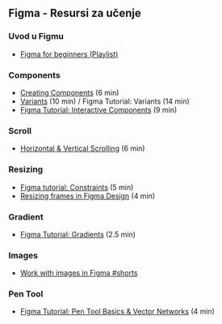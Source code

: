 ## Figma - Resursi za učenje

### Uvod u Figmu
- [Figma for beginners (Playlist)](https://youtube.com/playlist?list=PLXDU_eVOJTx7QHLShNqIXL1Cgbxj7HlN4&si=Qpc9117LchNvAbiJ)

### Components
- [Creating Components](https://youtu.be/9xiRHz72du4?si=vevN_XxhXETMZnhP) (6 min)
- [Variants](https://youtu.be/AwnJyGV-3Zs?si=WL4tGqGYsMXD6eoe) (10 min) / Figma Tutorial: Variants (14 min)
- [Figma Tutorial: Interactive Components](https://youtu.be/ReNbXhaL3Xk?si=UxaPOaR5l7lh8ewR) (9 min)

### Scroll
- [Horizontal & Vertical Scrolling](https://youtu.be/wIPo7vxxchY?si=AK6-khtN3FWUCb0w) (6 min)

### Resizing
- [Figma tutorial: Constraints](https://youtu.be/LHY9cm_2zwU?si=GbSvsCCKFNyj5fAs) (5 min)
- [Resizing frames in Figma Design](https://youtu.be/PwcT8g4gNKs?si=G9Eby7x4MNZlE6uP) (4 min)

### Gradient
- [Figma Tutorial: Gradients](https://youtu.be/gUb303HQSGk?si=QeVC0tcXevy-6gfX) (2.5 min)

### Images
- [Work with images in Figma #shorts](https://youtube.com/shorts/2Bx7rW7O2_I?si=8ZxWIOFkmWMb3ies)

### Pen Tool
- [Figma Tutorial: Pen Tool Basics & Vector Networks](https://youtu.be/5x2uHUB_pzw?si=9MpfriXJdb0y7gXf) (4 min)